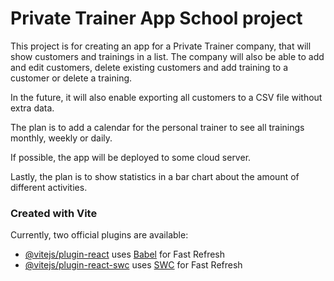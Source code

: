 # Private Trainer App School project

This project is for creating an app for a Private Trainer company, that will show customers and trainings in a list. The company will also be able to add and edit customers, delete existing customers and add training to a customer or delete a training.

In the future, it will also enable exporting all customers to a CSV file without extra data.

The plan is to add a calendar for the personal trainer to see all trainings monthly, weekly or daily.

If possible, the app will be deployed to some cloud server.

Lastly, the plan is to show statistics in a bar chart about the amount of different activities.

### Created with Vite

Currently, two official plugins are available:

- [@vitejs/plugin-react](https://github.com/vitejs/vite-plugin-react/blob/main/packages/plugin-react/README.md) uses [Babel](https://babeljs.io/) for Fast Refresh
- [@vitejs/plugin-react-swc](https://github.com/vitejs/vite-plugin-react-swc) uses [SWC](https://swc.rs/) for Fast Refresh
